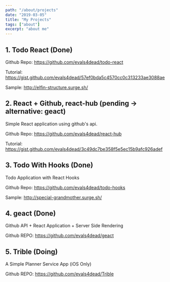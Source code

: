```yaml
---
path: "/about/projects"
date: "2019-03-05"
title: "My Projects"
tags: ["about"]
excerpt: "about me"
---
```


## 1. Todo React (Done)
Github Repo: https://github.com/evals4dead/todo-react

Tutorial: https://gist.github.com/evals4dead/57ef0bda5c4570cc0c313233ae3088ae

Sample: http://elfin-structure.surge.sh/

## 2. React + Github, react-hub (pending -> alternative: geact)

Simple React application using github's api.

Github Repo: https://github.com/evals4dead/react-hub

Tutorial: https://gist.github.com/evals4dead/3c49dc7be358f5e5ec15b9afc926adef

## 3. Todo With Hooks (Done)

Todo Application with React Hooks

Github Repo: https://github.com/evals4dead/todo-hooks

Sample: http://special-grandmother.surge.sh/

## 4. geact (Done)

Github API + React Application + Server Side Rendering

Github REPO: https://github.com/evals4dead/geact

## 5. Trible (Doing)

A Simple Planner Service App (iOS Only)

Github REPO: https://github.com/evals4dead/Trible